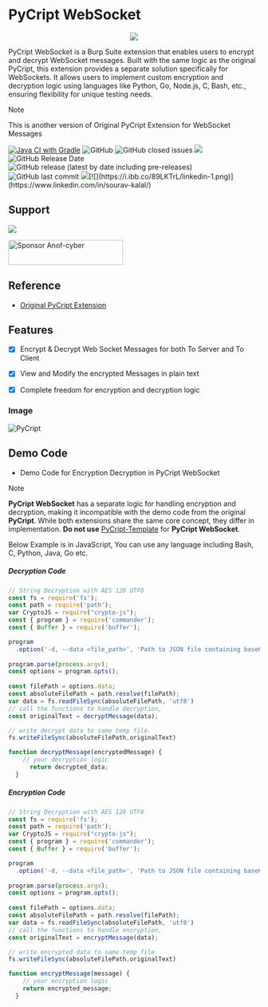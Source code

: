 # PyCript WebSocket
<p align="center">
  <img src="https://i.ibb.co/KqGXSq0/Py-Cript-Banner.png" />
</p>


PyCript WebSocket is a Burp Suite extension that enables users to encrypt and decrypt WebSocket messages. Built with the same logic as the original PyCript, this extension provides a separate solution specifically for WebSockets. It allows users to implement custom encryption and decryption logic using languages like Python, Go, Node.js, C, Bash, etc., ensuring flexibility for unique testing needs.



> [!Note]  
> This is another version of Original PyCript Extension for WebSocket Messages



[![Java CI with Gradle](https://github.com/Anof-cyber/PyCript-WebSocket/actions/workflows/build.yml/badge.svg)](https://github.com/Anof-cyber/PyCript-WebSocket/actions/workflows/build.yml)
![GitHub](https://img.shields.io/github/license/Anof-cyber/PyCript-WebSocket)
![GitHub closed issues](https://img.shields.io/github/issues-closed/Anof-cyber/PyCript-WebSocket)
[![](https://img.shields.io/static/v1?label=Sponsor&message=%E2%9D%A4&logo=GitHub&color=%23fe8e86)](https://github.com/sponsors/Anof-cyber)
![GitHub Release Date](https://img.shields.io/github/release-date/anof-cyber/PyCript-WebSocket?style=plastic)
![GitHub release (latest by date including pre-releases)](https://img.shields.io/github/v/release/anof-cyber/PyCript-WebSocket?include_prereleases)
![GitHub last commit](https://img.shields.io/github/last-commit/Anof-cyber/PyCript-WebSocket)
[![](https://i.ibb.co/qsV4mb9/twitter-2.png)](https://twitter.com/ano_f_)[![](https://i.ibb.co/89LKTrL/linkedin-1.png)](https://www.linkedin.com/in/sourav-kalal/)


## Support

<a href="https://www.buymeacoffee.com/AnoF"><img src="https://img.buymeacoffee.com/button-api/?text=Buy me a coffee&emoji=&slug=AnoF&button_colour=FF5F5F&font_colour=ffffff&font_family=Arial&outline_colour=000000&coffee_colour=FFDD00" /></a>

<a href="https://github.com/sponsors/Anof-cyber"><img src="https://img.shields.io/static/v1?label=Sponsor&message=%E2%9D%A4&logo=GitHub&color=%23fe8e86" alt="Sponsor Anof-cyber" width="230" height="50"></a>


## Reference
- [Original PyCript Extension](https://github.com/Anof-cyber/PyCript)



## Features

- [X] Encrypt & Decrypt Web Socket Messages for both To Server and To Client
- [X] View and Modify the encrypted Messages in plain text
- [X] Complete freedom for encryption and decryption logic


### Image


![PyCript](https://i.ibb.co/yB0bgPF0/Animation2.gif)


## Demo Code

- Demo Code for Encryption Decryption in PyCript WebSocket


> [!Note]  
> **PyCript WebSocket** has a separate logic for handling encryption and decryption, making it incompatible with the demo code from the original **PyCript**. While both extensions share the same core concept, they differ in implementation. **Do not use** [PyCript-Template](https://github.com/Anof-cyber/PyCript-Template) for **PyCript WebSocket**.
 


Below Example is in JavaScript, You can use any language including Bash, C, Python, Java, Go etc.

##### Decryption Code
```javascript
// String Decryption with AES 128 UTF8
const fs = require('fs');
const path = require('path');
var CryptoJS = require("crypto-js");
const { program } = require('commander');
const { Buffer } = require('buffer');

program
  .option('-d, --data <file_path>', 'Path to JSON file containing base64 encoded + encrypted data');
  
program.parse(process.argv);
const options = program.opts();
 
const filePath = options.data;
const absoluteFilePath = path.resolve(filePath);
var data = fs.readFileSync(absoluteFilePath, 'utf8')
// call the functions to handle decryption, 
const originalText = decryptMessage(data);

// write decrypt data to same temp file.
fs.writeFileSync(absoluteFilePath,originalText)

function decryptMessage(encryptedMessage) {
    // your decryption logic
      return decrypted_data;
  }

```

##### Encryption Code

```javascript
// String Decryption with AES 128 UTF8
const fs = require('fs');
const path = require('path');
var CryptoJS = require("crypto-js");
const { program } = require('commander');
const { Buffer } = require('buffer');

program
  .option('-d, --data <file_path>', 'Path to JSON file containing base64 encoded + encrypted data');
  
program.parse(process.argv);
const options = program.opts();
 
const filePath = options.data;
const absoluteFilePath = path.resolve(filePath);
var data = fs.readFileSync(absoluteFilePath, 'utf8')
// call the functions to handle encryption, 
const originalText = encryptMessage(data);

// write encrypted data to same temp file.
fs.writeFileSync(absoluteFilePath,originalText)

function encryptMessage(message) {
    // your encryption logic
    return encrypted_message;
  }

```
